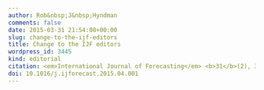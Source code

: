 ```yaml
---
author: Rob&nbsp;J&nbsp;Hyndman
comments: false
date: 2015-03-31 21:54:08+00:00
slug: change-to-the-ijf-editors
title: Change to the IJF editors
wordpress_id: 3445
kind: editorial
citation: <em>International Journal of Forecasting</em> <b>31</b>(2), 391
doi: 10.1016/j.ijforecast.2015.04.001
---
```

